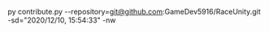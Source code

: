 py contribute.py --repository=git@github.com:GameDev5916/RaceUnity.git -sd="2020/12/10, 15:54:33" -nw